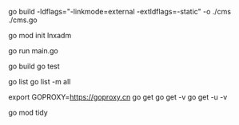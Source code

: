 go build -ldflags="-linkmode=external -extldflags=-static" -o ./cms ./cms.go

go mod init lnxadm

go run main.go

go build
go test

go list
go list -m all

export GOPROXY=https://goproxy.cn
go get
go get -v
go get -u -v

go mod tidy

